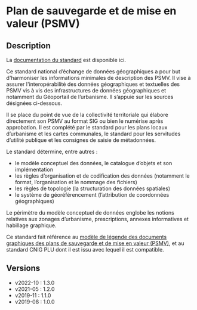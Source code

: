 <MenuSchema />

# Plan de sauvegarde et de mise en valeur (PSMV)

## Description
La [documentation du standard](https://cnig.gouv.fr/ressources-dematerialisation-documents-d-urbanisme-a2732.html) est disponible ici.

Ce standard national d’échange de données géographiques a pour but d'harmoniser les informations 
minimales de description des PSMV.
Il vise à assurer l'interopérabilité des données géographiques et textuelles des PSMV vis à vis des infrastructures de données géographiques et notamment du Géoportail de l’urbanisme.
Il s’appuie sur les sources désignées ci-dessous.

Il se place du point de vue de la collectivité territoriale qui élabore directement son PSMV au format SIG ou bien le numérise après approbation.
Il est complété par le standard pour les plans locaux d’urbanisme et les cartes communales, le standard pour les servitudes d’utilité publique et les consignes de saisie de métadonnées.

Le standard détermine, entre autres :
* le modèle conceptuel des données, le catalogue d’objets et son implémentation
* les règles d’organisation et de codification des données (notamment le format, l’organisation et le nommage des fichiers)
* les règles de topologie (la structuration des données spatiales)
* le système de géoréférencement (l’attribution de coordonnées géographiques)

Le périmètre du modèle conceptuel de données englobe les notions relatives aux zonages d’urbanisme, prescriptions, annexes informatives et habillage graphique.

Ce standard fait référence au [modèle de légende des documents graphiques des plans de sauvegarde et de mise en valeur (PSMV)](https://www.legifrance.gouv.fr/jo_pdf.do?id=JORFTEXT000037499112), et au standard CNIG PLU dont il est issu avec lequel il est compatible.


## Versions
- v2022-10 : 1.3.0
- v2021-05 : 1.2.0
- v2019-11 : 1.1.0
- v2019-08 : 1.0.0
